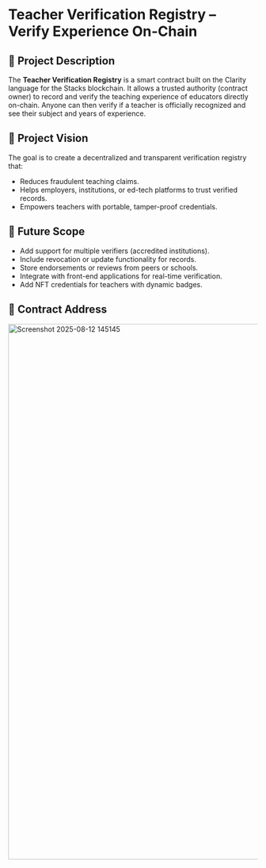 # Teacher Verification Registry – Verify Experience On-Chain

## 🧠 Project Description

The **Teacher Verification Registry** is a smart contract built on the Clarity language for the Stacks blockchain. It allows a trusted authority (contract owner) to record and verify the teaching experience of educators directly on-chain. Anyone can then verify if a teacher is officially recognized and see their subject and years of experience.

## 🎯 Project Vision

The goal is to create a decentralized and transparent verification registry that:

- Reduces fraudulent teaching claims.
- Helps employers, institutions, or ed-tech platforms to trust verified records.
- Empowers teachers with portable, tamper-proof credentials.

## 🔭 Future Scope

- Add support for multiple verifiers (accredited institutions).
- Include revocation or update functionality for records.
- Store endorsements or reviews from peers or schools.
- Integrate with front-end applications for real-time verification.
- Add NFT credentials for teachers with dynamic badges.

## 📍 Contract Address

<img width="1920" height="1080" alt="Screenshot 2025-08-12 145145" src="https://github.com/user-attachments/assets/5f5dcea7-7571-439a-bd26-47e2eb4b1e09" />



